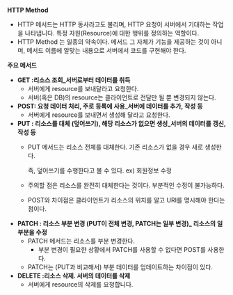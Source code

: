 **HTTP Method**

- HTTP 메서드는 HTTP 동사라고도 불리며, HTTP 요청이 서버에서 기대하는 작업을 나타냅니다. 특정 자원(Resource)에 대한 행위를 정의하는 역할이다.
- HTTP Method 는 일종의 약속이다. 메서드 그 자체가 기능을 제공하는 것이 아니며, 메서드 이름에 알맞는 내용으로 서버에서 코드를 구현해야 한다.

**주요 메서드**

- **GET :리소스 조회_서버로부터 데이터를 취득**
    - 서버에게 resource를 보내달라고 요청한다.
    - 서버(혹은 DB)의 resource는 클라이언트로 전달만 될 뿐 변경되지 않는다.
- **POST: 요청 데이터 처리, 주로 등록에 사용_서버에 데이터를 추가, 작성 등**
    - 서버에게 resource를 보내면서 생성해 달라고 요청한다.
- **PUT :  리소스를 대체 (덮어쓰기), 해당 리소스가 없으면 생성_서버의 데이터를 갱신, 작성 등**
    - PUT 메서드는 리소스 전체를 대체한다. 기존 리소스가 없을 경우 새로 생성한다.

      즉, 덮어쓰기를 수행한다고 볼 수 있다. ex) 회원정보 수정

    - 주의할 점은 리소스를 완전히 대체한다는 것이다. 부분적인 수정이 불가능하다.
    - POST와 차이점은 클라이언트가 리소스의 위치를 알고 URI를 명시해야 한다는 점이다.
- **PATCH : 리소스 부분 변경 (PUT이 전체 변경,  PATCH는 일부 변경)_ 리소스의 일부분을 수정**
    - PATCH 메서드는 리소스를 부분 변경한다.
        - 부분 변경이 필요한 상황에서 PATCH를 사용할 수 없다면 POST를 사용한다.
    - PATCH는 (PUT과 비교해서) 부분 데이터를 업데이트하는 차이점이 있다.
- **DELETE :리소스 삭제. 서버의 데이터를 삭제**
    - 서버에게 resource의 삭제를 요청합니다.